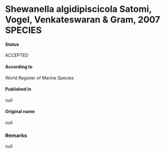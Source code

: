 Shewanella algidipiscicola Satomi, Vogel, Venkateswaran & Gram, 2007 SPECIES
=======

#### Status
ACCEPTED

#### According to
World Register of Marine Species

#### Published in
null

#### Original name
null

### Remarks
null
